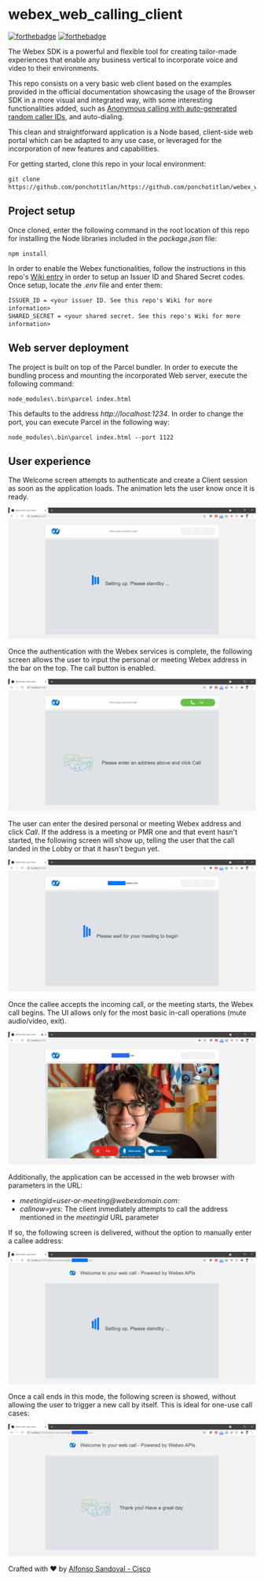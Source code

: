 # webex_web_calling_client

[![forthebadge](https://forthebadge.com/images/badges/made-with-javascript.svg)](https://forthebadge.com)
[![forthebadge](https://forthebadge.com/images/badges/built-with-love.svg)](https://forthebadge.com)

The Webex SDK is a powerful and flexible tool for creating tailor-made experiences that enable any business vertical to incorporate voice and video to their environments. 

This repo consists on a very basic web client based on the examples provided in the official documentation showcasing the usage of the Browser SDK in a more visual and integrated way, with some interesting functionalities added, such as [Anonymous calling with auto-generated random caller IDs](https://github.com/ponchotitlan/webex_web_calling_client/wiki/%F0%9F%94%91-Guest-Issuer-Token-creation-and-individual-user-anonymous-access), and auto-dialing.

This clean and straightforward application is a Node based, client-side web portal which can be adapted to any use case, or leveraged for the incorporation of new features and capabilities.

For getting started, clone this repo in your local environment:
```
git clone https://github.com/ponchotitlan/https://github.com/ponchotitlan/webex_web_calling_client.git
```

## Project setup

Once cloned, enter the following command in the root location of this repo for installing the Node libraries included in the *package.json* file:
```
npm install
```

In order to enable the Webex functionalities, follow the instructions in this repo's [Wiki entry](https://github.com/ponchotitlan/webex_web_calling_client/wiki/%F0%9F%94%91-Guest-Issuer-Token-creation-and-individual-user-anonymous-access) in order to setup an Issuer ID and Shared Secret codes. Once setup, locate the *.env* file and enter them:
```
ISSUER_ID = <your issuer ID. See this repo's Wiki for more information>
SHARED_SECRET = <your shared secret. See this repo's Wiki for more information>
```

## Web server deployment

The project is built on top of the Parcel bundler. In order to execute the bundling process and mounting the incorporated Web server, execute the following command:
```
node_modules\.bin\parcel index.html
```

This defaults to the address *http://localhost:1234*. In order to change the port, you can execute Parcel in the following way:
```
node_modules\.bin\parcel index.html --port 1122
```

## User experience

The Welcome screen attempts to authenticate and create a Client session as soon as the application loads. The animation lets the user know once it is ready.

![Loading sreen](https://github.com/ponchotitlan/webex_web_calling_client/blob/main/screenshots/SCREEN_01.PNG)

Once the authentication with the Webex services is complete, the following screen allows the user to input the personal or meeting Webex address in the bar on the top. The call button is enabled.

![Welcome sreen](https://github.com/ponchotitlan/webex_web_calling_client/blob/main/screenshots/SCREEN_02.PNG)

The user can enter the desired personal or meeting Webex address and click *Call*. If the address is a meeting or PMR one and that event hasn't started, the following screen will show up, telling the user that the call landed in the Lobby or that it hasn't begun yet.

![Lobby sreen](https://github.com/ponchotitlan/webex_web_calling_client/blob/main/screenshots/SCREEN_03.PNG)

Once the callee accepts the incoming call, or the meeting starts, the Webex call begins. The UI allows only for the most basic in-call operations (mute audio/video, exit).

![Call sreen](https://github.com/ponchotitlan/webex_web_calling_client/blob/main/screenshots/SCREEN_04.PNG)

Additionally, the application can be accessed in the web browser with parameters in the URL:
- _meetingid=user-or-meeting@webexdomain.com_: 
- _callnow=yes_: The client inmediately attempts to call the address mentioned in the *meetingid* URL parameter

If so, the following screen is delivered, without the option to manually enter a callee address:

![Call sreen](https://github.com/ponchotitlan/webex_web_calling_client/blob/main/screenshots/SCREEN_05.PNG)

Once a call ends in this mode, the following screen is showed, without allowing the user to trigger a new call by itself. This is ideal for one-use call cases:

![Call sreen](https://github.com/ponchotitlan/webex_web_calling_client/blob/main/screenshots/SCREEN_06.PNG)

Crafted with :heart: by [Alfonso Sandoval - Cisco](https://linkedin.com/in/asandovalros)